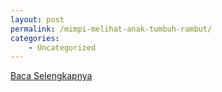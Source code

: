 ```yaml
---
layout: post
permalink: /mimpi-melihat-anak-tumbuh-rambut/
categories:
    - Uncategorized
---
```


[Baca Selengkapnya](/05)
